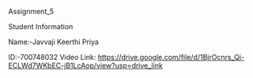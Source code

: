 Assignment_5

Student Information

Name:-Javvaji Keerthi Priya

ID:-700748032
Video Link: https://drive.google.com/file/d/1BjrOcnrs_Qi-ECLWd7WKbEC-jB1LcAop/view?usp=drive_link
